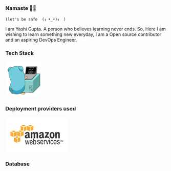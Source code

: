 ### Namaste 🙏🏻
    (let's be safe  (ง •_•)ง  )

I am Yashi Gupta. A person who believes learning never ends. So, Here I am wishing to learn something new everyday, 
I am a Open source contributor and an aspiring DevOps Engineer.


### Tech Stack

<p float="left">
  <a href="https://golang.org/" target="_blank" >
    <img src="https://github.com/vashish1/vashish1/blob/master/assets/gif's/Go.gif"  height="110" />
  </a>
  
 </p>

### Deployment providers used

<p float="left">
  <a href="https://aws.amazon.com/" target="_blank" >
    <img src="https://github.com/vashish1/vashish1/blob/master/assets/gif's/aws.gif"  height="110" />
  </a>
  
 </p>
 
 ### Database 
 
 <p float="left">
<!--   <a href="https://aws.amazon.com/" target="_blank" >
    <img src="https://github.com/vashish1/vashish1/blob/master/assets/gif's/aws.gif"  height="110" />
  </a>
   -->
 </p>
 
